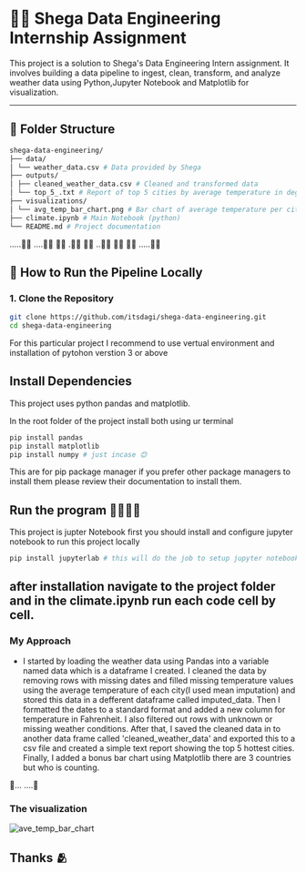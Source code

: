 ﻿# 🧘🏽 Shega Data Engineering Internship Assignment

This project is a solution to Shega's Data Engineering Intern assignment. It involves building a data pipeline to ingest, clean, transform, and analyze weather data using Python,Jupyter Notebook and Matplotlib for visualization.

---

## 📁 Folder Structure

```bash
shega-data-engineering/
├── data/
│ └── weather_data.csv # Data provided by Shega
├── outputs/
│ ├── cleaned_weather_data.csv # Cleaned and transformed data
│ └── top_5_.txt # Report of top 5 cities by average temperature in degree celcius 
├── visualizations/
│ └── avg_temp_bar_chart.png # Bar chart of average temperature per city
├── climate.ipynb # Main Notebook (python) 
└── README.md # Project documentation
```
.....🚣🏾     ....🚣🏾        🚣🏾       .🚣🏾       🚣🏾      ..🚣🏾     🚣🏾      🚣🏾     .....🚣🏾

## 🚀 How to Run the Pipeline Locally

### 1. Clone the Repository

```bash
git clone https://github.com/itsdagi/shega-data-engineering.git
cd shega-data-engineering 
```
For this particular project I recommend to use vertual environment and installation of pytohon verstion 3 or above

## Install Dependencies

This project uses python pandas and matplotlib.

In the root folder of the project install both using ur terminal 

```bash
pip install pandas
pip install matplotlib
pip install numpy # just incase 😊
```

This are for pip package manager if you prefer other package managers to install them please review their documentation to install them.

## Run the program 🏃🏾‍♂️‍➡️

This project is jupter Notebook first you should install and configure jupyter notebook to run this project locally 
```bash
pip install jupyterlab # this will do the job to setup jupyter notebook
```
after installation navigate to the project folder and in the climate.ipynb run each code cell by cell.
-------------------------------------------------------------------------------------------------------------------------

### My Approach

- I started by loading the weather data using Pandas into a variable named data which is a dataframe I created. I   cleaned the data by removing rows with missing dates and filled missing temperature values using the average temperature of each city(I used mean imputation) and stored this data in a defferent dataframe called imputed_data. Then I formatted the dates to a standard format and added a new column for temperature in Fahrenheit. I also filtered out rows with unknown or missing weather conditions. After that, I saved the cleaned data in to another data frame called 'cleaned_weather_data' and exported this to a csv file and created a simple text report showing the top 5 hottest cities. Finally, I added a bonus bar chart using Matplotlib there are 3 countries but who is counting.

🤺...          ....🤺
 ### The visualization
 ![ave_temp_bar_chart](https://github.com/user-attachments/assets/6c91102d-2f1b-4c6c-ae0c-1401f0a501a7)


Thanks 🫂
-


